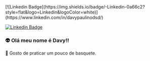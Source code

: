 <Span>
[![Linkedin Badge](https://img.shields.io/badge/-Linkedin-0a66c2?style=flat&logo=Linkedin&logoColor=white)]
  (https://www.linkedin.com/in/davypaulinodsd/)

[![Linkedin Badge](https://img.shields.io/badge/-Linkedin-0a66c2?style=flat&logo=Linkedin&logoColor=white)](https://www.linkedin.com/in/davypaulinodsd/)
  
### :alien: Olá meu nome é Davy!!


:basketball: Gosto de praticar um pouco de basquete.

<!--
**ThreeDP/ThreeDP** is a ✨ _special_ ✨ repository because its `README.md` (this file) appears on your GitHub profile.

Here are some ideas to get you started:

- 🔭 I’m currently working on ...
- 🌱 I’m currently learning ...
- 👯 I’m looking to collaborate on ...
- 🤔 I’m looking for help with ...
- 💬 Ask me about ...
- 📫 How to reach me: ...
- 😄 Pronouns: ...
- ⚡ Fun fact: ...
-->
